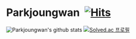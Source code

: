 

# Parkjoungwan&nbsp; [![Hits](https://hits.seeyoufarm.com/api/count/incr/badge.svg?url=https%3A%2F%2Fgithub.com%2FKinetic27%2FKinetic27)](https://hits.seeyoufarm.com) 

![Parkjoungwan's github stats](https://github-readme-stats.vercel.app/api?username=Parkjoungwan&show_icons=true&theme=merko) [![Solved.ac
프로필](http://mazassumnida.wtf/api/v2/generate_badge?boj=kjsd007)](https://solved.ac/kjsd007) 


